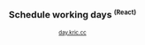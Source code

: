 <h3 align="center">
  Schedule working days <sup><small>(React)</sup><small>
</h3>

<p align="center">
  <a href="day.kric.cc">day.kric.cc</a>
</p>
